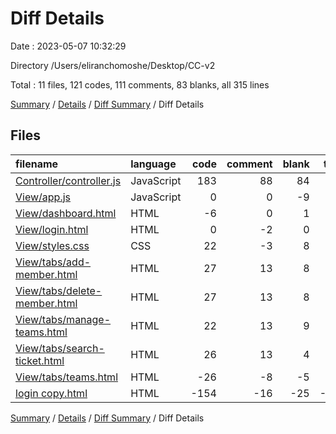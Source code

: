 # Diff Details

Date : 2023-05-07 10:32:29

Directory /Users/eliranchomoshe/Desktop/CC-v2

Total : 11 files,  121 codes, 111 comments, 83 blanks, all 315 lines

[Summary](results.md) / [Details](details.md) / [Diff Summary](diff.md) / Diff Details

## Files
| filename | language | code | comment | blank | total |
| :--- | :--- | ---: | ---: | ---: | ---: |
| [Controller/controller.js](/Controller/controller.js) | JavaScript | 183 | 88 | 84 | 355 |
| [View/app.js](/View/app.js) | JavaScript | 0 | 0 | -9 | -9 |
| [View/dashboard.html](/View/dashboard.html) | HTML | -6 | 0 | 1 | -5 |
| [View/login.html](/View/login.html) | HTML | 0 | -2 | 0 | -2 |
| [View/styles.css](/View/styles.css) | CSS | 22 | -3 | 8 | 27 |
| [View/tabs/add-member.html](/View/tabs/add-member.html) | HTML | 27 | 13 | 8 | 48 |
| [View/tabs/delete-member.html](/View/tabs/delete-member.html) | HTML | 27 | 13 | 8 | 48 |
| [View/tabs/manage-teams.html](/View/tabs/manage-teams.html) | HTML | 22 | 13 | 9 | 44 |
| [View/tabs/search-ticket.html](/View/tabs/search-ticket.html) | HTML | 26 | 13 | 4 | 43 |
| [View/tabs/teams.html](/View/tabs/teams.html) | HTML | -26 | -8 | -5 | -39 |
| [login copy.html](/login%20copy.html) | HTML | -154 | -16 | -25 | -195 |

[Summary](results.md) / [Details](details.md) / [Diff Summary](diff.md) / Diff Details
